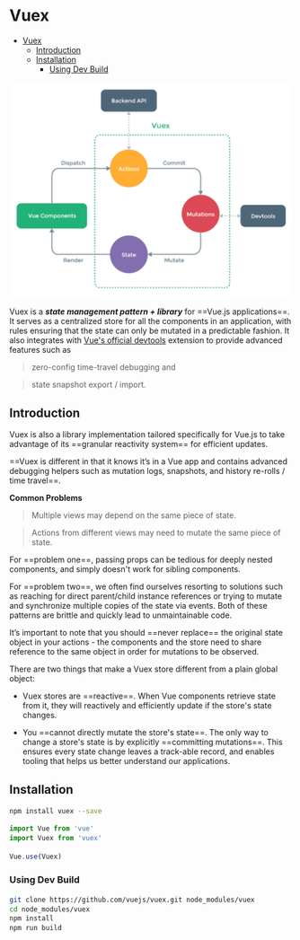 # Vuex


<!-- @import "[TOC]" {cmd="toc" depthFrom=1 depthTo=6 orderedList=false} -->

<!-- code_chunk_output -->

- [Vuex](#vuex)
  - [Introduction](#introduction)
  - [Installation](#installation)
    - [Using Dev Build](#using-dev-build)

<!-- /code_chunk_output -->

![Vuex Overview](img/overview.png)

Vuex is a ***state management pattern + library*** for ==Vue.js applications==. It serves as a centralized store for all the components in an application, with rules ensuring that the state can only be mutated in a predictable fashion. It also integrates with [Vue's official devtools](https://github.com/vuejs/vue-devtools) extension to provide advanced features such as 
> zero-config time-travel debugging and
 
> state snapshot export / import.

## Introduction

Vuex is also a library implementation tailored specifically 
for Vue.js to take advantage of its ==granular 
reactivity system== for efficient updates.

==Vuex is different in that it knows it’s in a Vue app and 
contains advanced debugging helpers such as mutation logs, 
snapshots, and history re-rolls / time travel==.

**Common Problems**

> Multiple views may depend on the same piece of state.

> Actions from different views may need to mutate the same piece of state.

For ==problem one==, passing props can be tedious for deeply 
nested components, and simply doesn't work for sibling components. 

For ==problem two==, we often find ourselves resorting to solutions 
such as reaching for direct parent/child instance references or 
trying to mutate and synchronize multiple copies of the state via events. 
Both of these patterns are brittle and quickly lead to unmaintainable code.

It’s important to note that you should ==never replace== the 
original state object in your actions - the components and 
the store need to share reference to the same object 
in order for mutations to be observed.

There are two things that make a Vuex store different 
from a plain global object:

* Vuex stores are ==reactive==. When Vue components retrieve state from it, 
they will reactively and efficiently update if the store's state changes.

* You ==cannot directly mutate the store's state==. The only way to change 
a store's state is by explicitly ==committing mutations==. This ensures every 
state change leaves a track-able record, and enables tooling that 
helps us better understand our applications.

## Installation

```bash
npm install vuex --save
```
```jsx
import Vue from 'vue'
import Vuex from 'vuex'

Vue.use(Vuex)
```

### Using Dev Build

```bash
git clone https://github.com/vuejs/vuex.git node_modules/vuex
cd node_modules/vuex
npm install
npm run build
```

